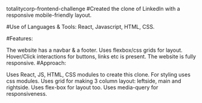 totalitycorp-frontend-challenge
#Created the clone of LinkedIn with a responsive mobile-friendly layout.

#Use of Languages & Tools: React, Javascript, HTML, CSS.

#Features:

The website has a navbar & a footer.
Uses flexbox/css grids for layout.
Hover/Click interactions for buttons, links etc is present.
The website is fully responsive.
#Approach:

Uses React, JS, HTML, CSS modules to create this clone.
For styling uses css modules.
Uses grid for making 3 column layout: leftside, main and rightside.
Uses flex-box for layout too.
Uses media-query for responsiveness.
